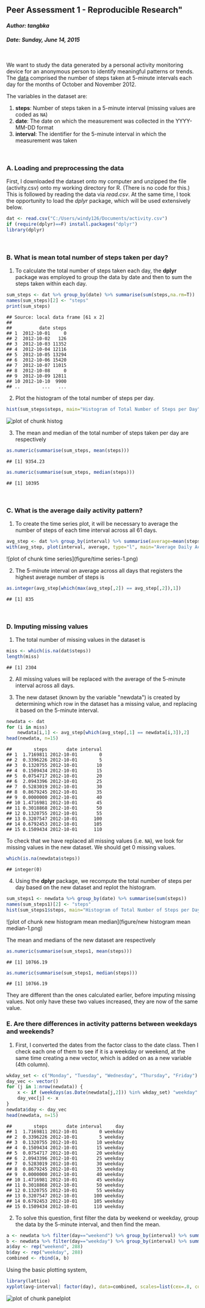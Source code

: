 ## Peer Assessment 1 - Reproducible Research"
#### *Author: tangbka*
#### *Date: Sunday, June 14, 2015*
</br>

We want to study the data generated by a personal activity monitoring device for an anonymous person to identify meaningful patterns or trends. The [data][1] comprised the number of steps taken at 5-minute intervals each day for the months of October and November 2012.

[1]:https://d396qusza40orc.cloudfront.net/repdata%2Fdata%2Factivity.zip

The variables in the dataset are:

1. **steps**: Number of steps taken in a 5-minute interval (missing values are coded as `NA`)  
2. **date**: The date on which the measurement was collected in the YYYY-MM-DD format  
3. **interval**: The identifier for the 5-minute interval in which the measurement was taken   
</br>

### A. Loading and preprocessing the data

First, I downloaded the dataset onto my computer and unzipped the file (activity.csv) onto my working directory for R. (There is no code for this.) This is followed by reading the data via _read.csv_. At the same time, I took the opportunity to load the *dplyr* package, which will be used extensively below. 


```r
dat <- read.csv("C:/Users/windy126/Documents/activity.csv")
if (require(dplyr)==F) install.packages("dplyr")
library(dplyr)
```
</br>
        
### B. What is mean total number of steps taken per day?

1. To calculate the total number of steps taken each day, the **dplyr** package was employed to group the data by date and then to sum the steps taken within each day.


```r
sum_steps <- dat %>% group_by(date) %>% summarise(sum(steps,na.rm=T))
names(sum_steps)[2] <- "steps"
print(sum_steps)
```

```
## Source: local data frame [61 x 2]
## 
##          date steps
## 1  2012-10-01     0
## 2  2012-10-02   126
## 3  2012-10-03 11352
## 4  2012-10-04 12116
## 5  2012-10-05 13294
## 6  2012-10-06 15420
## 7  2012-10-07 11015
## 8  2012-10-08     0
## 9  2012-10-09 12811
## 10 2012-10-10  9900
## ..        ...   ...
```

2. Plot the histogram of the total number of steps per day.

```r
hist(sum_steps$steps, main="Histogram of Total Number of Steps per Day", xlab="Number of steps")
```

![plot of chunk histog](figure/histog-1.png) 

3. The mean and median of the total number of steps taken per day are respectively

```r
as.numeric(summarise(sum_steps, mean(steps)))
```

```
## [1] 9354.23
```

```r
as.numeric(summarise(sum_steps, median(steps)))
```

```
## [1] 10395
```
</br>

### C. What is the average daily activity pattern?

1. To create the time series plot, it will be necessary to average the number of steps of each time interval across all 61 days.


```r
avg_step <- dat %>% group_by(interval) %>% summarise(average=mean(steps,na.rm=T))
with(avg_step, plot(interval, average, type="l", main="Average Daily Activity", ylab="No. of steps"))
```

![plot of chunk time series](figure/time series-1.png) 

2. The 5-minute interval on average across all days that registers the highest average number of steps is

```r
as.integer(avg_step[which(max(avg_step[,2]) == avg_step[,2]),1])
```

```
## [1] 835
```
</br>

### D. Imputing missing values  

1. The total number of missing values in the dataset is

```r
miss <- which(is.na(dat$steps))
length(miss)
```

```
## [1] 2304
```

2. All missing values will be replaced with the average of the 5-minute interval across all days.

3. The new dataset (known by the variable "newdata") is created by determining which row in the dataset has a missing value, and replacing it based on the 5-minute interval.


```r
newdata <- dat
for (i in miss) 
    newdata[i,1] <- avg_step[which(avg_step[,1] == newdata[i,3]),2]
head(newdata, n=15)
```

```
##        steps       date interval
## 1  1.7169811 2012-10-01        0
## 2  0.3396226 2012-10-01        5
## 3  0.1320755 2012-10-01       10
## 4  0.1509434 2012-10-01       15
## 5  0.0754717 2012-10-01       20
## 6  2.0943396 2012-10-01       25
## 7  0.5283019 2012-10-01       30
## 8  0.8679245 2012-10-01       35
## 9  0.0000000 2012-10-01       40
## 10 1.4716981 2012-10-01       45
## 11 0.3018868 2012-10-01       50
## 12 0.1320755 2012-10-01       55
## 13 0.3207547 2012-10-01      100
## 14 0.6792453 2012-10-01      105
## 15 0.1509434 2012-10-01      110
```

To check that we have replaced all missing values (i.e. `NA`), we look for missing values in the new dataset. We should get 0 missing values.

```r
which(is.na(newdata$steps))
```

```
## integer(0)
```

4. Using the __dplyr__ package, we recompute the total number of steps per day based on the new dataset and replot the histogram.

```r
sum_steps1 <- newdata %>% group_by(date) %>% summarise(sum(steps))
names(sum_steps1)[2] <- "steps"
hist(sum_steps1$steps, main="Histogram of Total Number of Steps per Day (Imputing NA Values)", xlab="No. of steps")
```

![plot of chunk new histogram mean median](figure/new histogram mean median-1.png) 

The mean and medians of the new dataset are respectively

```r
as.numeric(summarise(sum_steps1, mean(steps)))
```

```
## [1] 10766.19
```

```r
as.numeric(summarise(sum_steps1, median(steps)))
```

```
## [1] 10766.19
```
They are different than the ones calculated earlier, before imputing missing values. Not only have these two values increased, they are now of the same value.
</br>

### E. Are there differences in activity patterns between weekdays and weekends?

1. First, I converted the dates from the factor class to the date class. Then I check each one of them to see if it is a weekday or weekend, at the same time creating a new vector, which is added on as a new variable (4th column).


```r
wkday_set <- c("Monday", "Tuesday", "Wednesday", "Thursday", "Friday")  
day_vec <- vector()  
for (j in 1:nrow(newdata)) {
    x <- if (weekdays(as.Date(newdata[j,2])) %in% wkday_set) "weekday" else "weekend"
    day_vec[j] <- x
}
newdata$day <- day_vec
head(newdata, n=15)
```

```
##        steps       date interval     day
## 1  1.7169811 2012-10-01        0 weekday
## 2  0.3396226 2012-10-01        5 weekday
## 3  0.1320755 2012-10-01       10 weekday
## 4  0.1509434 2012-10-01       15 weekday
## 5  0.0754717 2012-10-01       20 weekday
## 6  2.0943396 2012-10-01       25 weekday
## 7  0.5283019 2012-10-01       30 weekday
## 8  0.8679245 2012-10-01       35 weekday
## 9  0.0000000 2012-10-01       40 weekday
## 10 1.4716981 2012-10-01       45 weekday
## 11 0.3018868 2012-10-01       50 weekday
## 12 0.1320755 2012-10-01       55 weekday
## 13 0.3207547 2012-10-01      100 weekday
## 14 0.6792453 2012-10-01      105 weekday
## 15 0.1509434 2012-10-01      110 weekday
```

2. To solve this question, first filter the data by weekend or weekday, group the data by the 5-minute interval, and then find the mean. 


```r
a <- newdata %>% filter(day=="weekend") %>% group_by(interval) %>% summarise(avg=mean(steps))
b <- newdata %>% filter(day=="weekday") %>% group_by(interval) %>% summarise(avg=mean(steps))
a$day <- rep("weekend", 288)
b$day <- rep("weekday", 288)
combined <- rbind(a, b)
```

Using the basic plotting system,

```r
library(lattice)
xyplot(avg~interval| factor(day), data=combined, scales=list(cex=.8, col="blue"), layout=c(1,2), type="l", xlab="Interval", ylab="Number of steps", main="Average Number of Steps vs. Interval")
```

![plot of chunk panelplot](figure/panelplot-1.png) 
